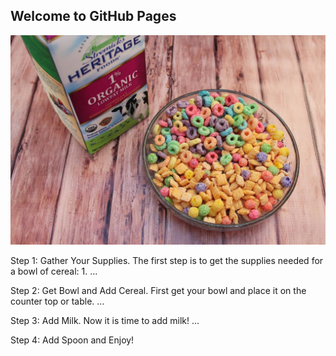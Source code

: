 ## Welcome to GitHub Pages

![cereal](/make-cereal-milk-a-momofuku-inspired-drink.w1456.jpg)

Step 1: Gather Your Supplies. The first step is to get the supplies needed for a bowl of cereal: 1. ...
 
Step 2: Get Bowl and Add Cereal. First get your bowl and place it on the counter top or table. ...

Step 3: Add Milk. Now it is time to add milk! ...

Step 4: Add Spoon and Enjoy!

